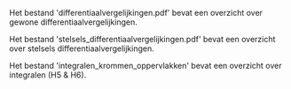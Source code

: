 Het bestand 'differentiaalvergelijkingen.pdf' bevat een overzicht over gewone differentiaalvergelijkingen. 


Het bestand 'stelsels_differentiaalvergelijkingen.pdf' bevat een overzicht over stelsels differentiaalvergelijkingen.


Het bestand 'integralen_krommen_oppervlakken' bevat een overzicht over integralen (H5 & H6).
